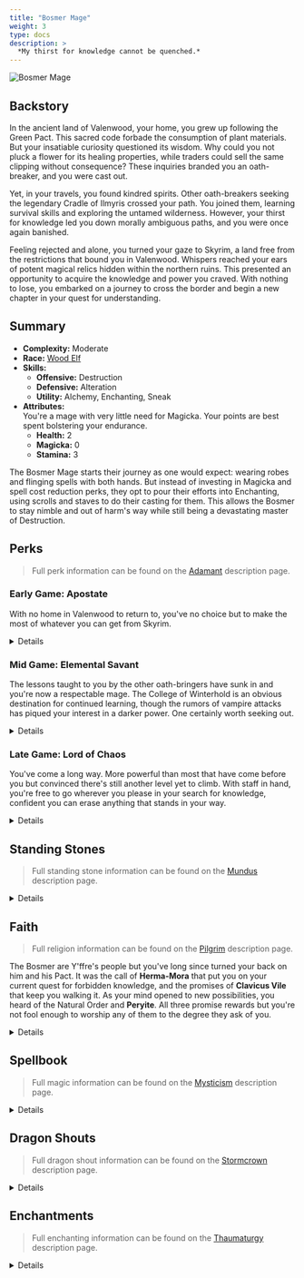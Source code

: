 ```yaml
---
title: "Bosmer Mage"
weight: 3
type: docs
description: >
  *My thirst for knowledge cannot be quenched.*
---
```


![Bosmer Mage](/Pictures/sss/builds/bosmer-mage.png)

## Backstory

In the ancient land of Valenwood, your home, you grew up following the Green Pact. This sacred code forbade the consumption of plant materials. But your insatiable curiosity questioned its wisdom. Why could you not pluck a flower for its healing properties, while traders could sell the same clipping without consequence? These inquiries branded you an oath-breaker, and you were cast out.

Yet, in your travels, you found kindred spirits. Other oath-breakers seeking the legendary Cradle of Ilmyris crossed your path. You joined them, learning survival skills and exploring the untamed wilderness. However, your thirst for knowledge led you down morally ambiguous paths, and you were once again banished.

Feeling rejected and alone, you turned your gaze to Skyrim, a land free from the restrictions that bound you in Valenwood. Whispers reached your ears of potent magical relics hidden within the northern ruins. This presented an opportunity to acquire the knowledge and power you craved. With nothing to lose, you embarked on a journey to cross the border and begin a new chapter in your quest for understanding.

## Summary

* **Complexity:** Moderate
* **Race:** [Wood Elf](## "Major Skill: Archery 
	Minor Skills: Hand to Hand, Light Armor, One-handed, Pickpocket, Security
	Green Pact: Your Movement Speed is increased by 10%, and you take 50% less damage from falling. You deal 25% extra damage with sneak attacks and spells.")
* **Skills:**
  * **Offensive:** Destruction  
  * **Defensive:** Alteration
  * **Utility:** Alchemy, Enchanting, Sneak
* **Attributes:**  
You're a mage with very little need for Magicka. Your points are best spent bolstering your endurance.
  * **Health:** 2
  * **Magicka:** 0
  * **Stamina:** 3

The Bosmer Mage starts their journey as one would expect: wearing robes and flinging spells with both hands. But instead of investing in Magicka and spell cost reduction perks, they opt to pour their efforts into Enchanting, using scrolls and staves to do their casting for them. This allows the Bosmer to stay nimble and out of harm's way while still being a devastating master of Destruction.

## Perks

> Full perk information can be found on the [Adamant](https://www.nexusmods.com/skyrimspecialedition/mods/30191) description page.

### Early Game: Apostate

With no home in Valenwood to return to, you've no choice but to make the most of whatever you can get from Skyrim.

<details>

#### Alchemy

*The Green Pact has no sway here, not that you ever cared for it. Consume nature all you'd like.*

* **Herbalist 1 (10):** Potions and poisons you make are 25% stronger. 
* **Experimenter (20):** Eating an ingredient reveals all of its effects.
* **Concentration 1 (30):** Potions last 50% longer.
 
#### Alteration

*Magic will be your only defense and unfortunately you can spare little towards that end right now.*

* **Philosopher (10):** Alteration spells cost 25% less Magicka.
 
#### Destruction

*The school of destruction is your weapon of choice. Make sure you're adept in all of its applications.*

* **Elementalist 1 (10):** Destruction spells cost 25% less Magicka. 
* **Augmented Flames 1 (30):** Fire spells deal 25% more damage.
* **Augmented Frost 1 (30):** Frost spells deal 25% more damage.
* **Augmented Shock 1 (30):** Shock spells deal 25% more damage.
 
#### Enchanting

*Practice where you're able to. You'll have proper enchanting supplies soon enough.*

* **Artificer 1 (10):** New enchantments are 25% stronger.
 
#### Sneak

*Striking from the shadows will get you the most from your spells.*

* **Agent 1 (10):** You are 25% harder to detect while sneaking.
* **Silent Casting (20):** Your spells are silent to others.

</details>

### Mid Game: Elemental Savant

The lessons taught to you by the other oath-bringers have sunk in and you're now a respectable mage. The College of Winterhold is an obvious destination for continued learning, though the rumors of vampire attacks has piqued your interest in a darker power. One certainly worth seeking out.

<details>

#### Alchemy

*Your potions are your secret weapon. Experiment and find the most advantageous brews.*

* **Green Thumb 1 (40):** You gather one extra ingredient from plants.  
* **Herbalist 2 (50):** Potions and poisons you make are 50% stronger. 
* **Potency 1 (60):** Potions you mix are 25% stronger.
* **Concentration 2 (70):** Potions last 100% longer.
 
#### Alteration

*You'll need to use your Magicka to cast armor spells until you've amassed scrolls for the job.*

* **Mage Robes 1 (20):** You have 50% extra Magicka Regeneration while wearing robes.
* **Balance 1 (30):** Alteration spells last 50% longer.
* **Mage Armor 1 (30):** Armor spells are 50% stronger while wearing robes.
* **Stability (40):** You resist 50% of incoming stagger while under the effects of an armor spell.
 
#### Destruction

*You can consider yourself adept with all three elements but your ambition will demand even more mastery.*

* **Firebrand 1 (60):** Fire spells brand enemies for 10 seconds. Branded targets take 25% extra damage from fire spells.
* **North Wind 1 (60):** When you have a frost spell equipped, you reduce the Frost Resistance of all nearby enemies by up to 50%.
* **Unstable Current 1 (60):** Shock spells have a 25% chance to deal double damage.
* **Augmented Flames 2 (70):** Fire spells deal 50% more damage.	
* **Augmented Frost 2 (70):** Frost spells deal 50% more damage.
* **Augmented Shock 2 (70):** Shock spells deal 50% more damage.

#### Enchanting

*With this you should be able to switch to enchanted spellcasting, giving your Magicka a well deserved break.*

* **Seeker 1 (20):** Scrolls last three times as long.
* **Jewelry Enchanter (30):** New enchantments on jewelry are 25% stronger.
* **Conduit (40):** Staff enchantments consume 50% less charge.
* **Armor Enchanter (40):** New enchantments on armor are 25% stronger.
* **Artificer 2 (50):** New enchantments are 50% stronger.
 
#### Sneak

*Play further into your innate Bosmeri agility and slip through the shadows with ease.*

* **Trespasser (30):** You no longer trigger traps, and you can execute a silent roll while sneaking.
* **Shadow Casting 1 (40):** Damage-dealing spells are 50% stronger while sneaking and undetected.
* **Agent 2 (50):** You are 50% harder to detect while sneaking.

</details>

### Late Game: Lord of Chaos

You've come a long way. More powerful than most that have come before you but convinced there's still another level yet to climb. With staff in hand, you're free to go wherever you please in your search for knowledge, confident you can erase anything that stands in your way.

<details>

#### Alchemy

*Potion perfection. You create the best concoctions with tremendous efficiency.*

* **Potency 2 (90):** Potions you mix are 50% stronger.
* **Chemist (100):** Create twice as many potions and poisons from the same number of ingredients.

#### Alteration

*With simple robes and Alteration scrolls you'll be able to provide yourself with a solid defense.*

* **Balance 2 (60):** Alteration spells last 100% longer.
* **Spell Shield (70):** You have 25% Magic Resistance while under the effect of an armor spell.
* **Mage Armor 2 (70):** Armor spells are 100% stronger while wearing robes.
* **Meditation (80):** Spells and enchantments cost 10% less while wearing robes.
* **Spell Sip (90):** You have a 25% chance to absorb the Magicka from incoming spells while under the effect of an armor spell.
 
#### Destruction

*Your Destruction spells will eliminate all that stand before you.*

* **Combustion (80):** Fire spells ignite enemies, dealing extra damage over 10 seconds.
* **Permafrost (80):** Frost spells reduce enemy attack damage by 25% for 10 seconds. 
* **Static Field (80):** Shock spells prevent their targets from regenerating Magicka for 10 seconds. 
* **Firebrand 2 (90):** Fire spells brand enemies for 10 seconds. Branded targets take 50% extra damage from fire spells.
* **Unstable Current 2 (90):** Shock spells have a 50% chance to deal double damage.
* **Wildfire (100):** Fire spells have a chance to incinerate targets when they fall below half Health.
* **Deep Freeze (100):** Frost spells have a chance to freeze targets who fall below half Health.
* **Power Surge (100):** Shock spells have a chance to overload targets who fall below half Health.
 
#### Enchanting

*Your enchanted equipment is unrivaled, whether it be scroll, staff, jewelry, or clothing.*

* **Corpus Enchanter (60):** Health, Magicka, and Stamina enchantments are 25% stronger.
* **Channeler (70):** Staves now regenerate some of their lost charge over time.
* **Seeker 2 (70):** Scrolls last five times as long.
* **Insightful Enchanter (80):** Skill enchantments are 25% stronger.
* **Twin Secrets (100):** You can place two enchantments on a single item.
 
#### Sneak

*Hit even harder from the shadows and slip away more gracefully when they come looking for the source.*

* **Infiltrator (60):** You move 25% faster while sneaking. 
* **Shadow Casting 2 (70):** Damage-dealing spells are 100% stronger while sneaking and undetected.

</details>

## Standing Stones

> Full standing stone information can be found on the [Mundus](https://www.nexusmods.com/skyrimspecialedition/mods/33411) description page.

<details>

<img align="right" width="100" src="/Pictures/sss/builds/the-mage.webp">

#### The Mage (Guardian)

***Path of Wisdom:*** *Your Magicka is increased by 50, and your spells and enchantments cost 10% less.*

You won't have much to your name starting out so you'll have to do things the old fashioned way. This will give you enough Magicka to get going without having to invest in it.

<img align="right" width="100" src="/Pictures/sss/builds/the-atronach.webp">

#### The Atronach

***Sorcerer’s Oath:*** *Your Magicka is increased by 100, and you have a 25% chance to absorb the Magicka from incoming spells. However, you cannot regenerate Magicka in combat.*

Another 100 Magicka won't mean too much to you but 25% Spell Absorption is a fantastic defensive boon. When stacked with high Magic Resistance and *Spell Sip*, enemy casters will be pests at best.

<img align="right" width="100" src="/Pictures/sss/builds/the-serpent.webp">

#### The Serpent

***Serpent’s Kiss:*** *Your Poison Resistance is increased by 50%, your potions last 50% longer, and your poisons last for two additional hits. *

Extra Poison Resistance isn't nothing but it's not what you're here for. A 50% duration boost on your already potent potions will save you plenty of vials in the long run.

</details>

## Faith

> Full religion information can be found on the [Pilgrim](https://www.nexusmods.com/skyrimspecialedition/mods/54099) description page.

The Bosmer are Y'ffre's people but you've long since turned your back on him and his Pact. It was the call of **Herma-Mora** that put you on your current quest for forbidden knowledge, and the promises of **Clavicus Vile** that keep you walking it. As your mind opened to new possibilities, you heard of the Natural Order and **Peryite**. All three promise rewards but you're not fool enough to worship any of them to the degree they ask of you.

<details>

#### Clavicus Vile

*Buying and selling prices are 10% better.*

Clavicus Vile sings promises of wealth and status and can help you navigate the markets of Skyrim better than what your upbringing prepared you for. If you're on the hunt to purchase powerful staves, let this Daedric Prince help with the negotiations. 

#### Hermaeus Mora

*You have a 5% chance to absorb the Magicka from incoming spells.*

Herma-Mora gives little for your half-hearted devotion but the Spell Absorption can add up nicely with other sources. If you're looking to manipulate your luck on the battlefield, you'll need the Lord of Fate and Knowledge on your side.

#### Peryite

*Your potions last 25% longer.*

Peryite may be one of the weakest of the Princes but he still knows enough about the Green to help you squeeze that much more from your potions.

</details>

## Spellbook

> Full magic information can be found on the [Mysticism](https://www.nexusmods.com/skyrimspecialedition/mods/27839) description page.

<details>

<img align="right" width="100" height="100" src="/Pictures/sss/builds/skill-alteration.webp">

### Alteration

Enchanted staves have limited support for this school of magic but scrolls are around to save the day. You'll want to carry a handful of useful buffs in scroll form as their durations will be supercharged by your perks. In the early game, use your Magicka to cast Novice and Apprentice level spells.

* **Scroll of Oakflesh (Novice+):** *Your Armor Rating is increased by 40 for 120 seconds.*  
  Armor spell staves aren't available so you'll need to rely on scrolls for your protection needs. With all of your perks these should last quite a long time and are definitely worth the trouble.

* **Scroll of Feather (Apprentice+):** *Your Carry Weight is increased by 50 for 120 seconds.*  
  Keep a few of these handy just in case you find yourself overburdened on the road. The stamina drain from carrying too much is simply not something you can tolerate.

* **Scroll of Weight of the World (Master):** *Reduces enemy Movement Speed and Attack Speed in a large area by 50% for 60 seconds.* 
  With an unfurling of this scroll you can bring a room of enemies to a crawl, and that's before your frost magic has had its way with them. It's one worth carrying around in your back pocket, so to speak.
  

<img align="right" width="100" height="100" src="/Pictures/sss/builds/skill-destruction.webp">

### Destruction

As an elementalist you have the option of choosing fire, frost, or shock magic in any situation. You'll also have Vampiric options should you want to drain Health from your victims instead. Instead of listing 3 recommended spells, here are three go-to spell types:

* **Missile (Apprentice+):** *Firebolt / Ice Spike / Lightning Bolt*  
  These are single target bursts of respectable damage at range. You'll be using these often to pick off targets from afar while undetected. Carry one staff of every element for these as it's your bread and butter.

* **Area Missile (Adept+):** *Fireball / Ice Storm / Chain Lightning*
  The area spells behave a little differently from each other but they're useful for clearing out a mob should you be fortunate enough to find one clumped together. *Fireball* is a solid go-to in this category as successive casts will benefit from *Firebrand*.

* **Wall (Expert):** *Wall of Flames / Wall of Frost / Wall of Storms*  
  A late addition to your toolkit but a good one. *Wall of Frost* is especially useful as it will also slow anyone who walks through the wall approaching you, giving you an opportunity to widen the distance. 

</details>

## Dragon Shouts

> Full dragon shout information can be found on the [Stormcrown](https://www.nexusmods.com/skyrimspecialedition/mods/90659) description page.

<details>

#### Animal Ally
*Cooldown: 60/90/120 seconds*  

* **Raan:** *Summons a wolf for 60 seconds.*
* **Mir:** *Summons a sabre cat for 60 seconds.*
* **Tah:** *Summons a bear for 60 seconds.*
* **Meditation:** *Your Animal Ally's Armor Rating is increased by 150, and their Magic Resistance is increased by 25%.*

 A facsimile of the vanilla *Command Animal* power Bosmer had that's useful for keeping some distance between you and your enemies in a fight.

#### Dismay
*Cooldown: 60/90/120 seconds*

* **Faas:** *Living targets up to level 20 flee combat for 30 seconds.*
* **Ru:** *Living targets up to level 30 flee combat for 30 seconds.*
* **Maar:** *Living targets up to level 40 flee combat for 30 seconds.*
* **Meditation:** *Dismay works on the undead, Daedra, and Dwarven automatons.*
  
Sometimes raining down chaos alone doesn't instill the panic you were hoping for. Use this to encourage your victims into the right mindset.

#### Soul Tear<sup>DG</sup>
*Cooldown: 120/150/180 seconds*

* **Rii:** *Deals 5 Magic damage per second for 10 seconds.*
* **Vaaz:** *Deals 7.5 Magic damage per second for 10 seconds. If the target dies, fills a soul gem.*
* **Zol:** *Deals 10 Magic damage per second for 10 seconds. If the target dies, fills a soul gem and reanimates their corpse.*
* **Meditation:** *Soul Tear deals extra damage over 10 seconds.*

This fills a void left by your perk selection. Damage combined with a Soul Trap effect allows you to fill your gems without swapping staves. With the final word you can turn your victims into allies which is also thematic for a vampire.

</details>

## Enchantments

> Full enchanting information can be found on the [Thaumaturgy](https://www.nexusmods.com/skyrimspecialedition/mods/57138) description page.

<details>

#### Weapon

* **None:** *This build does not use physical weaponry.*

#### Head

* **Fortify Potion Duration:** *Your potions last 50% longer.*
* **Fortify Stamina Regeneration:** *Your Stamina Regeneration is increased by 50%.*
* **Fortify Destruction Cost:** *Your Destruction spells cost 25% less.*

You can make your potions last even longer with this slot, which is always beneficial. Stamina Regeneration is vital for sneaking around at length. Cheaper spells are more useful to a mage who uses their own Magicka, but if you're finding that your staves are running out of juice too quickly you should consider the third option here.

#### Chest

* **Resist Magic:** *Your Magic Resistance is increased by 25%.*
* **Fortify Destruction Cost:** *Your Destruction spells cost 25% less.*
* **Fortify Shout Duration:** *Your Shouts last 50% longer.*

If you aren't at 75% Magic Resistance this is a great slot for getting caught up. Otherwise you can make your damage staves last even longer or give a rare boost to your shouts (as the three recommended would all benefit).

#### Gloves

* **Fortify Sneak Attacks:** *You deal 25% more damage with sneak attacks and spells.*
* **Fortify Potion Duration:** *Your potions last 50% longer.*
* **Resist [Element]:** *Your [Element] Resistance is increased by 50%.*

Sneak Spell Attacks make up the bulk of your damage when things go well so make sure to boost it here while you can. More Potion Duration is also great too. If you don't have access to those you can round off your elemental Resistance.

#### Boots

* **Fortify Sneak:** *You are 25% better at sneaking.*
* **Muffle:** *You make 50% less noise while moving.*
* **Fortify Movement Speed:** *Your Movement Speed is increased by 20%.*

Sneaking is something you do often so it's only natural for your footwear choices to revolve around it. The sneakier you are, the more havok you can wreak without anyone counterattacking. It's a win/win.

#### Necklace

* **Fortify Destruction Power:** *Your Destruction spells are 25% stronger.*
* **Resist Magic:** *Your Magic Resistance is increased by 25%.*
* **Fortify Alteration Duration:** *Your Alteration spells last 50% longer.*

Necklace has plenty for you to enjoy. As mostly all of your damage is from Destruction magic, boosting that is your #1 priority. After that you have the luxury to experiment with other choices, though Alteration Duration will make your scrolls last even longer.

#### Ring

* **Fortify Destruction Power:** *Your Destruction spells are 25% stronger.*
* **Fortify Sneak Attacks:** *You deal 25% more damage with sneak attacks and spells.*
* **Fortify Sneak:** *You are 25% better at sneaking.*

This slot is even more competitive than the necklace. Again, a boost to your bread and butter can not be ignored, but there's another damage boost to be had. If you can't take advantage of those two, remaining hidden is a high priority.

</details>